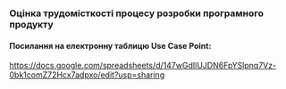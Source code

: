 ### Оцінка трудомісткості процесу розробки програмного продукту
#### Посилання на електронну таблицю Use Case Point:
https://docs.google.com/spreadsheets/d/147wGdIlUJDN6FpYSlpnq7Vz-0bk1comZ72Hcx7adpxo/edit?usp=sharing
